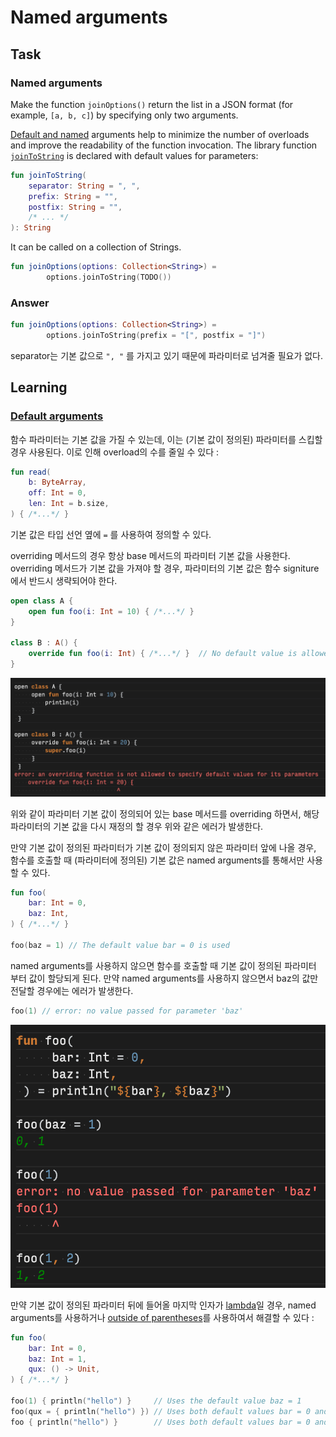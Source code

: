 # Named arguments

## Task

### Named arguments

Make the function `joinOptions()` return the list in a JSON format (for example, `[a, b, c]`) by specifying only two arguments.

[Default and named](https://kotlinlang.org/docs/functions.html#default-arguments) arguments help to minimize the number of overloads and improve the readability of the function invocation. The library function [`joinToString`](https://kotlinlang.org/api/latest/jvm/stdlib/kotlin.collections/join-to-string.html) is declared with default values for parameters:

```kotlin
fun joinToString(
    separator: String = ", ",
    prefix: String = "",
    postfix: String = "",
    /* ... */
): String
```

It can be called on a collection of Strings.

```kotlin
fun joinOptions(options: Collection<String>) =
        options.joinToString(TODO())
```

### Answer

```kotlin
fun joinOptions(options: Collection<String>) =
        options.joinToString(prefix = "[", postfix = "]")
```

separator는 기본 값으로 `", "` 를 가지고 있기 때문에 파라미터로 넘겨줄 필요가 없다.

## Learning

### [Default arguments](https://kotlinlang.org/docs/functions.html#default-arguments)

함수 파라미터는 기본 값을 가질 수 있는데, 이는 (기본 값이 정의된) 파라미터를 스킵할 경우 사용된다. 이로 인해 overload의 수를 줄일 수 있다 :

```kotlin
fun read(
    b: ByteArray,
    off: Int = 0,
    len: Int = b.size,
) { /*...*/ }
```

기본 값은 타입 선언 옆에 `=` 를 사용하여 정의할 수 있다.

overriding 메서드의 경우 항상 base 메서드의 파라미터 기본 값을 사용한다. overriding 메서드가 기본 값을 가져야 할 경우, 파라미터의 기본 값은 함수 signiture에서 반드시 생략되어야 한다.

```kotlin
open class A {
    open fun foo(i: Int = 10) { /*...*/ }
}

class B : A() {
    override fun foo(i: Int) { /*...*/ }  // No default value is allowed.
}
```

![default parameter를 재정의한 경우](<../../../.gitbook/assets/image (1).png>)

위와 같이 파라미터 기본 값이 정의되어 있는 base 메서드를 overriding 하면서, 해당 파라미터의 기본 값을 다시 재정의 할 경우 위와 같은 에러가 발생한다.

만약 기본 값이 정의된 파라미터가 기본 값이 정의되지 않은 파라미터 앞에 나올 경우, 함수를 호출할 때 (파라미터에 정의된) 기본 값은 named arguments를 통해서만 사용할 수 있다.

```kotlin
fun foo(
    bar: Int = 0,
    baz: Int,
) { /*...*/ }

foo(baz = 1) // The default value bar = 0 is used
```

named arguments를 사용하지 않으면 함수를 호출할 때 기본 값이 정의된 파라미터 부터 값이 할당되게 된다. 만약 named arguments를 사용하지 않으면서 baz의 값만 전달할 경우에는 에러가 발생한다.

```kotlin
foo(1) // error: no value passed for parameter 'baz'
```

![named arguments를 사용하지 않을 경우](../../../.gitbook/assets/image.png)

만약 기본 값이 정의된 파라미터 뒤에 들어올 마지막 인자가 [lambda](https://kotlinlang.org/docs/lambdas.html#lambda-expression-syntax)일 경우, named arguments를 사용하거나 [outside of parentheses](https://kotlinlang.org/docs/lambdas.html#lambda-expressions-and-anonymous-functions)를 사용하여서 해결할 수 있다 :

```kotlin
fun foo(
    bar: Int = 0,
    baz: Int = 1,
    qux: () -> Unit,
) { /*...*/ }

foo(1) { println("hello") }     // Uses the default value baz = 1
foo(qux = { println("hello") }) // Uses both default values bar = 0 and baz = 1
foo { println("hello") }        // Uses both default values bar = 0 and baz = 1
```
